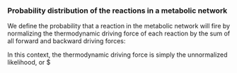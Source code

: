 ### Probability distribution of the reactions in a metabolic network ##

We define the probability that a reaction in the metabolic network will fire by normalizing the thermodynamic driving force of each reaction by the sum of all forward and backward driving forces:

In this context, the thermodynamic driving force is simply the unnormalized likelihood, or $
